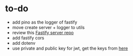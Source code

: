 # to-do

- add pino as the logger of fastify
- move create server + logger to utils
- review this
  [Fastify server repo](https://github.com/TomDoesTech/password-manager/tree/main/server)
- add fastify cors
- add dotenv
- use private and public key for jwt, get the keys from
  [here](https://travistidwell.com/jsencrypt/demo/)
